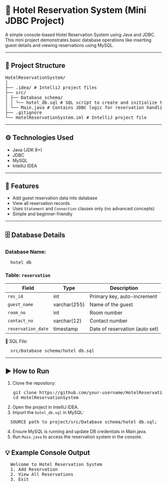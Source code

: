 # 🏨 Hotel Reservation System (Mini JDBC Project)

A simple console-based Hotel Reservation System using Java and JDBC. This mini project demonstrates basic database operations like inserting guest details and viewing reservations using MySQL.

---

## 📁 Project Structure

<pre>
HotelReservationSystem/
│
├── .idea/ # IntelliJ project files
├── src/
│ ├── Database_schema/
│ │ └── hotel_db.sql # SQL script to create and initialize the database
│ └── Main.java # Contains JDBC logic for reservation handling
├── .gitignore
└── HotelReservationSystem.iml # IntelliJ project file
</pre>


---

## ⚙️ Technologies Used

- Java (JDK 8+)
- JDBC
- MySQL
- IntelliJ IDEA

---

## 🧠 Features

- Add guest reservation data into database
- View all reservation records
- Uses `Statement` and `Connection` classes only (no advanced concepts)
- Simple and beginner-friendly

---

## 🗄️ Database Details

### Database Name:
<pre>
  hotel_db
</pre>


### Table: `reservation`

| Field              | Type          | Description                    |
|-------------------|---------------|--------------------------------|
| `res_id`          | int           | Primary key, auto-increment    |
| `guest_name`      | varchar(255)  | Name of the guest              |
| `room_no`         | int           | Room number                    |
| `contact_no`      | varchar(12)   | Contact number                 |
| `reservation_date`| timestamp     | Date of reservation (auto set) |

📂 SQL File: 
<pre>
  src/Database_schema/hotel_db.sql
</pre>

---

## ▶️ How to Run

1. Clone the repository:
<pre>
   git clone https://github.com/your-username/HotelReservationSystem.git
   cd HotelReservationSystem
</pre>

2. Open the project in IntelliJ IDEA.
3. Import the `hotel_db.sql` in MySQL:
   
<pre>
  SOURCE path_to_project/src/Database_schema/hotel_db.sql;
</pre>

4. Ensure MySQL is running and update DB credentials in Main.java.
5. Run `Main.java` to access the reservation system in the console.

## 💡 Example Console Output
<pre>
  Welcome to Hotel Reservation System
  1. Add Reservation
  2. View All Reservations
  3. Exit
</pre>
   
